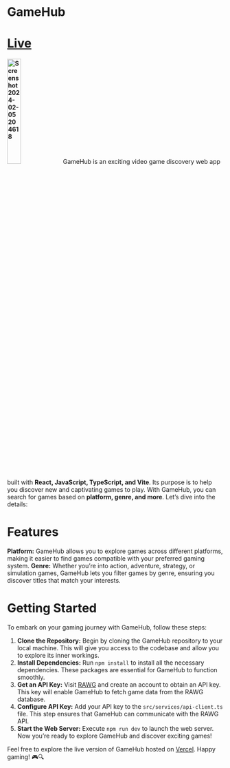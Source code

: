 # GameHub 
# [Live](https://game-hub-seven-bice.vercel.app/)
**<img src="https://github.com/Tipu30/GameHub/assets/92074859/c65542d6-5474-41eb-8c8b-64cf91db58e5" alt="Screenshot 2024-02-05 204618" width="25%">**
GameHub is an exciting video game discovery web app built with **React, JavaScript, TypeScript, and Vite**. Its purpose is to help you discover new and captivating games to play. With GameHub, you can search for games based on **platform, genre, and more**. Let’s dive into the details:

# Features
**Platform:** GameHub allows you to explore games across different platforms, making it easier to find games compatible with your preferred gaming system.
**Genre:** Whether you’re into action, adventure, strategy, or simulation games, GameHub lets you filter games by genre, ensuring you discover titles that match your interests.

# Getting Started
To embark on your gaming journey with GameHub, follow these steps:

1. **Clone the Repository:** Begin by cloning the GameHub repository to your local machine. This will give you access to the codebase and allow you to explore its inner workings.
2. **Install Dependencies:** Run `npm install` to install all the necessary dependencies. These packages are essential for GameHub to function smoothly.
3. **Get an API Key:** Visit [RAWG](https://rawg.io/apidocs) and create an account to obtain an API key. This key will enable GameHub to fetch game data from the RAWG database.
4. **Configure API Key:** Add your API key to the `src/services/api-client.ts` file. This step ensures that GameHub can communicate with the RAWG API.
5. **Start the Web Server:** Execute `npm run dev` to launch the web server. Now you’re ready to explore GameHub and discover exciting games!

Feel free to explore the live version of GameHub hosted on [Vercel](https://game-hub-seven-bice.vercel.app/). Happy gaming! 🎮🔍
